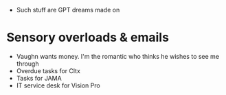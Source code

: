 - Such stuff are GPT dreams made on

# Sensory overloads & emails

- Vaughn wants money. I'm the romantic who thinks he wishes to see me through
- Overdue tasks for Cltx
- Tasks for JAMA 
- IT service desk for Vision Pro
